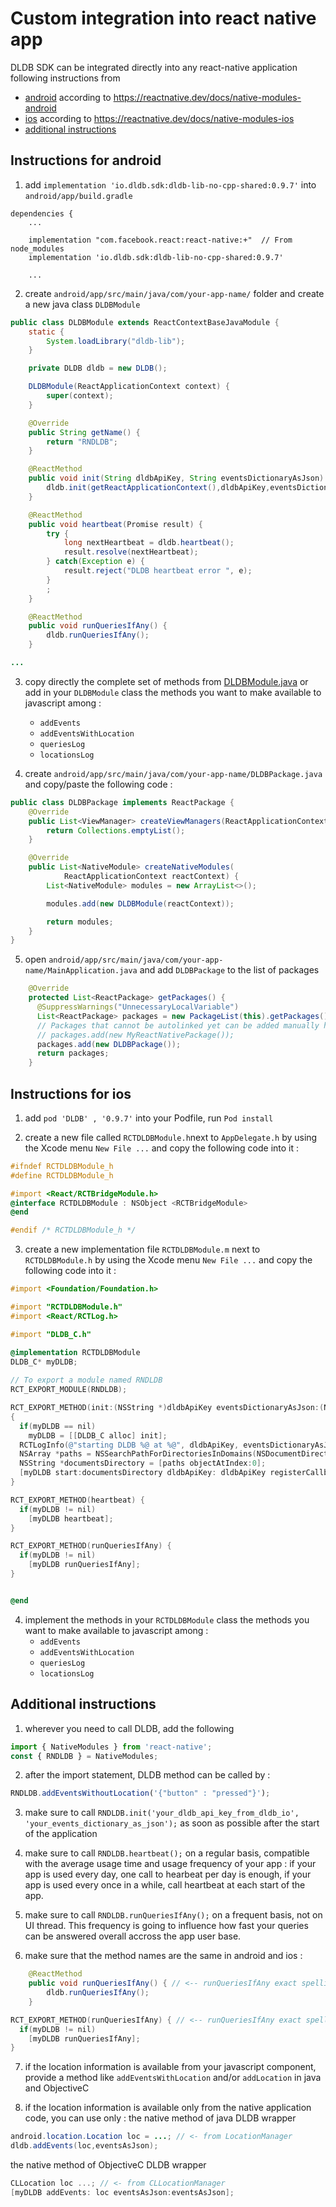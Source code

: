 # Custom integration into react native app 

DLDB SDK can be integrated directly into any react-native application following instructions from
- [android](#instructions-for-android) according to https://reactnative.dev/docs/native-modules-android 
- [ios](#instructions-for-ios) according to https://reactnative.dev/docs/native-modules-ios
- [additional instructions](#additional-instructions)

## Instructions for android 

1. add `implementation 'io.dldb.sdk:dldb-lib-no-cpp-shared:0.9.7'` into `android/app/build.gradle`

```Gradle
dependencies {
    ...

    implementation "com.facebook.react:react-native:+"  // From node_modules
    implementation 'io.dldb.sdk:dldb-lib-no-cpp-shared:0.9.7'

    ...
```

2. create `android/app/src/main/java/com/your-app-name/` folder and create a new java class `DLDBModule`

```Java
public class DLDBModule extends ReactContextBaseJavaModule {
    static {
        System.loadLibrary("dldb-lib");
    }

    private DLDB dldb = new DLDB();

    DLDBModule(ReactApplicationContext context) {
        super(context);
    }

    @Override
    public String getName() {
        return "RNDLDB";
    }

    @ReactMethod
    public void init(String dldbApiKey, String eventsDictionaryAsJson) {
        dldb.init(getReactApplicationContext(),dldbApiKey,eventsDictionaryAsJson);
    }

    @ReactMethod
    public void heartbeat(Promise result) {
        try {
            long nextHeartbeat = dldb.heartbeat();
            result.resolve(nextHeartbeat);
        } catch(Exception e) {
            result.reject("DLDB heartbeat error ", e);
        }
        ;
    }

    @ReactMethod
    public void runQueriesIfAny() {
        dldb.runQueriesIfAny();
    }

...
```
3. copy directly the complete set of methods from [DLDBModule.java](/react-native-dldb/android/src/main/java/io/dldb/sdk/react/DLDBModule.java) or add in your `DLDBModule` class the methods you want to make available to javascript among :
    * `addEvents`
    * `addEventsWithLocation`
    * `queriesLog`
    * `locationsLog`

4. create `android/app/src/main/java/com/your-app-name/DLDBPackage.java` and copy/paste the following code :

```Java
public class DLDBPackage implements ReactPackage {
    @Override
    public List<ViewManager> createViewManagers(ReactApplicationContext reactContext) {
        return Collections.emptyList();
    }

    @Override
    public List<NativeModule> createNativeModules(
            ReactApplicationContext reactContext) {
        List<NativeModule> modules = new ArrayList<>();

        modules.add(new DLDBModule(reactContext));

        return modules;
    }
}

```

5. open `android/app/src/main/java/com/your-app-name/MainApplication.java` and add `DLDBPackage` to the list of packages

```Java
    @Override
    protected List<ReactPackage> getPackages() {
      @SuppressWarnings("UnnecessaryLocalVariable")
      List<ReactPackage> packages = new PackageList(this).getPackages();
      // Packages that cannot be autolinked yet can be added manually here, for example:
      // packages.add(new MyReactNativePackage());
      packages.add(new DLDBPackage());
      return packages;
    }

```

## Instructions for ios 

1. add `pod 'DLDB' , '0.9.7'` into your Podfile, run `Pod install`

2. create a new file called `RCTDLDBModule.h`next to `AppDelegate.h` by using the Xcode menu `New File ...` and copy the following code into it :
```ObjectiveC
#ifndef RCTDLDBModule_h
#define RCTDLDBModule_h

#import <React/RCTBridgeModule.h>
@interface RCTDLDBModule : NSObject <RCTBridgeModule>
@end

#endif /* RCTDLDBModule_h */

```

3. create a new implementation file `RCTDLDBModule.m` next to `RCTDLDBModule.h` by using the Xcode menu `New File ...` and copy the following code into it :
```ObjectiveC
#import <Foundation/Foundation.h>

#import "RCTDLDBModule.h"
#import <React/RCTLog.h>

#import "DLDB_C.h"

@implementation RCTDLDBModule
DLDB_C* myDLDB;
  
// To export a module named RNDLDB
RCT_EXPORT_MODULE(RNDLDB);

RCT_EXPORT_METHOD(init:(NSString *)dldbApiKey eventsDictionaryAsJson:(NSString *)eventsDictionaryAsJson)
{
  if(myDLDB == nil)
    myDLDB = [[DLDB_C alloc] init];
  RCTLogInfo(@"starting DLDB %@ at %@", dldbApiKey, eventsDictionaryAsJson);
  NSArray *paths = NSSearchPathForDirectoriesInDomains(NSDocumentDirectory,NSUserDomainMask, YES);
  NSString *documentsDirectory = [paths objectAtIndex:0];
  [myDLDB start:documentsDirectory dldbApiKey: dldbApiKey registerCallback:nil dictionary:eventsDictionaryAsJson];
}

RCT_EXPORT_METHOD(heartbeat) {
  if(myDLDB != nil)
    [myDLDB heartbeat];
}

RCT_EXPORT_METHOD(runQueriesIfAny) {
  if(myDLDB != nil)
    [myDLDB runQueriesIfAny];
}


@end

```

4. implement the methods in your `RCTDLDBModule` class the methods you want to make available to javascript among :
    * `addEvents`
    * `addEventsWithLocation`
    * `queriesLog`
    * `locationsLog`


## Additional instructions
1. wherever you need to call DLDB, add the following
```Javascript
import { NativeModules } from 'react-native';
const { RNDLDB } = NativeModules;
```

2. after the import statement, DLDB method can be called by :
```Javascript
RNDLDB.addEventsWithoutLocation('{"button" : "pressed"}');
```

3. make sure to call `RNDLDB.init('your_dldb_api_key_from_dldb_io', 'your_events_dictionary_as_json');` as soon as possible after the start of the application

4. make sure to call `RNDLDB.heartbeat();` on a regular basis, compatible with the average usage time and usage frequency of your app : if your app is used every day, one call to hearbeat per day is enough, if your app is used every once in a while, call heartbeat at each start of the app.

5. make sure to call `RNDLDB.runQueriesIfAny();` on a frequent basis, not on UI thread. This frequency is going to influence how fast your queries can be answered overall accross the app user base.

6. make sure that the method names are the same in android and ios :
```Java
    @ReactMethod
    public void runQueriesIfAny() { // <-- runQueriesIfAny exact spelling
        dldb.runQueriesIfAny();
    }
```
```ObjectiveC
RCT_EXPORT_METHOD(runQueriesIfAny) { // <-- runQueriesIfAny exact spelling
  if(myDLDB != nil)
    [myDLDB runQueriesIfAny];
}
```

7. if the location information is available from your javascript component, provide a method like `addEventsWithLocation` and/or `addLocation` in java and ObjectiveC

8. if the location information is available only from the native application code, you can use only :
the native method of java DLDB wrapper
```Java
android.location.Location loc = ...; // <- from LocationManager
dldb.addEvents(loc,eventsAsJson);
```
the native method of ObjectiveC DLDB wrapper
```ObjectiveC
CLLocation loc ...; // <- from CLLocationManager
[myDLDB addEvents: loc eventsAsJson:eventsAsJson];
```
